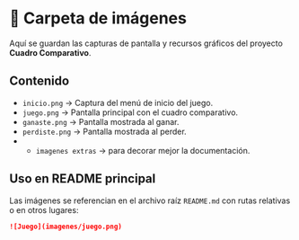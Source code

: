 # 📂 Carpeta de imágenes

Aquí se guardan las capturas de pantalla y recursos gráficos del proyecto **Cuadro Comparativo**.

## Contenido
- `inicio.png` → Captura del menú de inicio del juego.
- `juego.png` → Pantalla principal con el cuadro comparativo.
- `ganaste.png` → Pantalla mostrada al ganar.
- `perdiste.png` → Pantalla mostrada al perder.
- - `imagenes extras` → para decorar mejor la documentación.

## Uso en README principal
Las imágenes se referencian en el archivo raíz `README.md` con rutas relativas o en otros lugares:

```markdown
![Juego](imagenes/juego.png)
